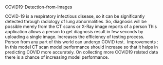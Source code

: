 COVID19-Detection-from-Images

COVID-19 is a respiratory infectious disease, so it can be significantly detected through radiology of lung abnormalities.
So, diagnosis will be possible merely from the CT scans or X-Ray image reports of a person
This application allows a person to get diagnosis result in few seconds by uploading a single image.
Increases the efficiency of testing process.
Person from any part of this world can undergo COVID test. 
Improvements :
In this model CT scan model performance should increase so that it helps in predicting COVID more accurately.
On collecting more COVID19 related data there is a chance of increasing model performance.

